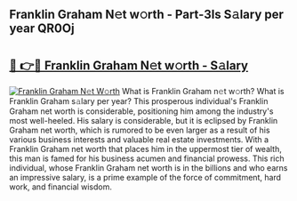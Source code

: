## Franklin Graham N𝚎t w𝚘rth - Part-3Is S𝚊lary per year QR0Oj

# <h2><a href="http://gc1luc.nevu.top/?p=Franklin+Graham">🔗 👉🔴 Franklin Graham N𝚎t w𝚘rth - S𝚊lary</a></h2>

[![Franklin Graham N𝚎t W𝚘rth](https://i.imgur.com/Oavwk0R.jpeg)](http://gc1luc.nevu.top/?p=Franklin+Graham)
What is Franklin Graham n𝚎t w𝚘rth? What is Franklin Graham s𝚊lary per year?
This prosperous individual's Franklin Graham net worth is considerable, positioning him among the industry's most well-heeled. His salary is considerable, but it is eclipsed by Franklin Graham net worth, which is rumored to be even larger as a result of his various business interests and valuable real estate investments. With a Franklin Graham net worth that places him in the uppermost tier of wealth, this man is famed for his business acumen and financial prowess. This rich individual, whose Franklin Graham net worth is in the billions and who earns an impressive salary, is a prime example of the force of commitment, hard work, and financial wisdom.
